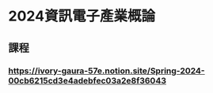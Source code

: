 # 2024資訊電子產業概論
## 課程
### https://ivory-gaura-57e.notion.site/Spring-2024-00cb6215cd3e4adebfec03a2e8f36043
